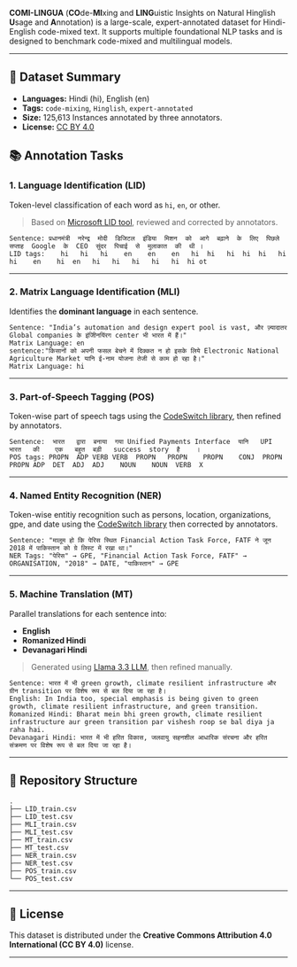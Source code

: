 **COMI-LINGUA** (**CO**de-**MI**xing and **LING**uistic Insights on Natural Hinglish **U**sage and **A**nnotation) is a large-scale, expert-annotated dataset for Hindi-English code-mixed text. It supports multiple foundational NLP tasks and is designed to benchmark code-mixed and multilingual models.

---

## 📝 Dataset Summary

- **Languages:** Hindi (hi), English (en)
- **Tags:** `code-mixing`, `Hinglish`, `expert-annotated`
- **Size:** 125,613 Instances annotated by three annotators.
- **License:** [CC BY 4.0](https://creativecommons.org/licenses/by/4.0/)


## 📚 Annotation Tasks

### 1. Language Identification (LID)

Token-level classification of each word as `hi`, `en`, or other.

> Based on [Microsoft LID tool](https://github.com/microsoft/LID-tool), reviewed and corrected by annotators.

```text
Sentence: प्रधानमंत्री  नरेन्द्र  मोदी  डिजिटल  इंडिया  मिशन  को  आगे  बढ़ाने  के  लिए  पिछले  सप्ताह  Google  के  CEO  सुंदर  पिचाई  से  मुलाकात  की  थी ।
LID tags:    hi   hi   hi    en    en    en   hi  hi   hi  hi  hi   hi    hi    en    hi  en   hi   hi   hi   hi   hi  hi ot
```

---

### 2. Matrix Language Identification (MLI)

Identifies the **dominant language** in each sentence.

```text
Sentence: "India’s automation and design expert pool is vast, और ज़्यादातर Global companies के इंजीिनयिंरग center भी भारत में हैं।"
Matrix Language: en
sentence:"किसानों को अपनी फसल बेचने में दिक्कत न हो इसके लिये Electronic National Agriculture Market यानि ई-नाम योजना तेजी से काम हो रहा है।"
Matrix Language: hi
```

---

### 3. Part-of-Speech Tagging (POS)

Token-wise part of speech tags using the [CodeSwitch library](https://github.com/sagorbrur/codeswitch), then refined by annotators.

```text
Sentence:  भारत   द्वारा  बनाया  गया Unified Payments Interface  यानि   UPI    भारत   की    एक   बहुत  बड़ी   success  story  है    ।
POS tags: PROPN  ADP VERB VERB  PROPN   PROPN    PROPN    CONJ  PROPN  PROPN ADP  DET  ADJ  ADJ    NOUN    NOUN  VERB  X
```

---

### 4. Named Entity Recognition (NER)

Token-wise entitiy recognition such as persons, location, organizations, gpe, and date using the [CodeSwitch library](https://github.com/sagorbrur/codeswitch) then corrected by annotators.

```text
Sentence: "मालूम हो कि पेरिस स्थित Financial Action Task Force, FATF ने जून 2018 में पाकिस्तान को ग्रे लिस्ट में रखा था।"
NER Tags: "पेरिस" → GPE, "Financial Action Task Force, FATF" → ORGANISATION, "2018" → DATE, "पाकिस्तान" → GPE
```

---

### 5. Machine Translation (MT)

Parallel translations for each sentence into:
- **English**
- **Romanized Hindi**
- **Devanagari Hindi**

> Generated using [Llama 3.3 LLM](https://huggingface.co/meta-llama/Llama-3.3-70B-Instruct), then refined manually.

```text
Sentence: भारत में भी green growth, climate resilient infrastructure और ग्रीन transition पर विशेष रूप से बल दिया जा रहा है।
English: In India too, special emphasis is being given to green growth, climate resilient infrastructure, and green transition.
Romanized Hindi: Bharat mein bhi green growth, climate resilient infrastructure aur green transition par vishesh roop se bal diya ja raha hai.
Devanagari Hindi: भारत में भी हरित विकास, जलवायु सहनशील आधारिक संरचना और हरित संक्रमण पर विशेष रूप से बल दिया जा रहा है।
```

---

## 📂 Repository Structure

```
.
├── LID_train.csv
├── LID_test.csv
├── MLI_train.csv
├── MLI_test.csv
├── MT_train.csv
├── MT_test.csv
├── NER_train.csv
├── NER_test.csv
├── POS_train.csv
└── POS_test.csv
```

---

## 📄 License

This dataset is distributed under the **Creative Commons Attribution 4.0 International (CC BY 4.0)** license.

---
